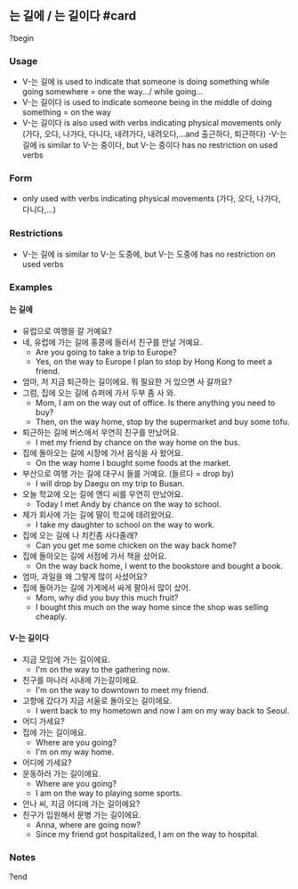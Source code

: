 ## 는 길에 / 는 길이다 #card
?begin
### Usage
- V-는 길에 is used to indicate that someone is doing something while going somewhere = one the way.../ while going…
- V-는 길이다 is used to indicate someone being in the middle of doing something = on the way
- V-는 길이다 is also used with verbs indicating physical movements only (가다, 오다, 나가다, 다니다, 내려가다, 내려오다,...and 출근하다, 퇴근하다)
-V-는 길에 is similar to V-는 중이다, but V-는 중이다 has no restriction on used verbs
### Form
- only used with verbs indicating physical movements (가다, 오다, 나가다, 다니다,...)
### Restrictions
- V-는 길에 is similar to V-는 도중에, but V-는 도중에 has no restriction on used verbs
### Examples
#### 는 길에
- 유럽으로 여행을 갈 거예요?
- 네, 유럽에 가는 길에 홍콩에 들러서 친구를 만날 거예요.
	- Are you going to take a trip to Europe?
	- Yes, on the way to Europe I plan to stop by Hong Kong to meet a friend.
- 엄마, 저 지금 퇴근하는 길이에요. 뭐 필요한 거 있으면 사 갈까요?
- 그럼, 집에 오는 길에 슈퍼에 가서 두부 좀 사 와.
	- Mom, I am on the way out of office. Is there anything you need to buy?
	- Then, on the way home, stop by the supermarket and buy some tofu.
- 퇴근하는 길에 버스에서 우연히 친구를 만났어요.
	- I met my friend by chance on the way home on the bus.
- 집에 돌아오는 길에 시장에 가서 음식을 사 왔어요.
	- On the way home I bought some foods at the market.
- 부산으로 여행 가는 길에 대구시 들를 거예요. (들르다 = drop by)
	- I will drop by Daegu on my trip to Busan.
- 오늘 학교에 오는 길에 앤디 씨를 우연히 만났어요.
	- Today I met Andy by chance on the way to school.
- 제가 회사에 가는 길에 딸이 학교에 데려왔어요.
	- I take my daughter to school on the way to work.
- 집에 오는 길에 나 치킨좀 사다줄래?
	- Can you get me some chicken on the way back home?
- 집에 돌아오는 길에 서점에 가서 책을 샀어요.
	- On the way back home, I went to the bookstore and bought a book.
- 엄마, 과일을 왜 그렇게 많이 사셨어요?
- 집에 돌아가는 길에 가게에서 싸게 팔아서 많이 샀어.
	- Mom, why did you buy this much fruit?
	- I bought this much on the way home since the shop was selling cheaply.
#### V-는 길이다
- 지금 모임에 가는 길이에요.
	- I'm on the way to the gathering now.
- 친구를 마나러 시내에 가는길이에요.
	- I'm on the way to downtown to meet my friend.
- 고향에 갔다가 지금 서울로 돌아오는 길이에요.
	- I went back to my hometown and now I am on my way back to Seoul.
- 어디 가세요?
- 집에 가는 길이에요.
	- Where are you going?
	- I'm on my way home.
- 어디에 가세요?
- 운동하러 가는 길이에요.
	- Where are you going?
	- I am on the way to playing some sports.
- 안나 씨, 지금 어디에 가는 길이에요?
- 친구가 입원해서 문병 가는 길이에요.
	- Anna, where are going now?
	- Since my friend got hospitalized, I am on the way to hospital.
### Notes
<!--SR:!2025-07-12,41,250-->
?end
